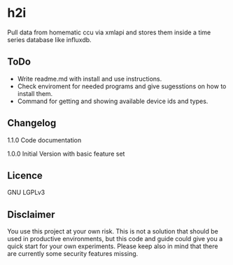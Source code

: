# h2i
Pull data from homematic ccu via xmlapi and stores them inside a time series database like influxdb.

## ToDo
- Write readme.md with install and use instructions.
- Check enviroment for needed programs and give sugesstions on how to install them.
- Command for getting and showing available device ids and types.

## Changelog
1.1.0 Code documentation

1.0.0 Initial Version with basic feature set


## Licence
GNU LGPLv3

## Disclaimer
You use this project at your own risk. This is not a solution that should be used in productive environments, but this code and guide could give you a quick start for your own experiments. Please keep also in mind that there are currently some security features missing.
